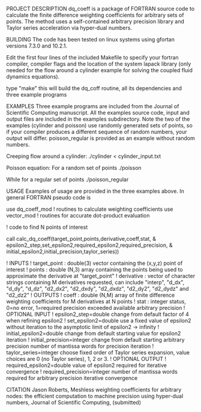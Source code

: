 PROJECT DESCRIPTION
dq_coeff is a package of FORTRAN source code to calculate the finite difference weighting coefficients for arbitrary sets of points.  The method uses a self-contained arbitrary precision library and Taylor series acceleration via hyper-dual numbers.  

BUILDING
The code has been tested on linux systems using gfortan versions 7.3.0 and 10.2.1.

Edit the first four lines of the included Makefile to specify your fortran compiler, compiler flags and the location of the system lapack library (only needed for the flow around a cylinder example for solving the coupled fluid dynamics equations).

type "make" this will build the dq_coff routine, all its dependencies and three example programs

EXAMPLES
Three example programs are included from the Journal of Scientific Computing manuscript.  All the examples source code, input and output files are included in the examples subdirectory.  Note the two of the examples (cylinder and poisson) use randomly generated sets of points, so if your compiler produces a different sequence of random numbers, your output will differ.  poisson_regular is provided as an example without random numbers.

Creeping flow around a cylinder: 
./cylinder < cylinder_input.txt 

Poisson equation:
For a random set of points
./poisson  

While for a regular set of points
./poisson_regular

USAGE
Examples of usage are provided in the three examples above.  In general FORTRAN pseudo code is

use dq_coeff_mod ! routines to calculate weighting coefficients
use vector_mod   ! routines for accurate dot-product evaluation

! code to find N points of interest

call calc_dq_coeff(target_point,points,derivative,coeff,stat, &
    epsilon2_step,set_epsilon2,required_epsilon2,required_precision, &
    initial_epsilon2,initial_precision,taylor_series))

! INPUTS
! target_point : double(3) vector containing the (x,y,z) point of interest
! points : double (N,3) array containing the points being used to approximate the derivative at "target_point"
! derivative : vector of character strings containing M derivatives requested, can include "interp", "d_dx", "d_dy", "d_dz", "d2_dx2", "d2_dxdy", "d2_dxdz", "d2_dy2", "d2_dydz" and "d2_dz2"
! OUTPUTS
! coeff : double (N,M) array of finite difference weighting coefficients for M derivatives at N points
! stat : integer status, 0=no error, 1=required precision exceeded available arbitrary precision
! OPTIONAL INPUT
! epsilon2_step=double change from default factor of 4 when refining epsilon2
! set_epsilon2=double use a fixed value of epsilon2 without iteration to the asymptotic limit of epsilon2 -> infinity
! initial_epsilon2=double change from default starting value for epsilon2 iteration
! initial_precision=integer change from default starting arbitrary precision number of mantissa words for precision iteration
! taylor_series=integer choose fixed order of Taylor series expansion, value choices are 0 (no Taylor series), 1, 2 or 3.
! OPTIONAL OUTPUT
! required_epsilon2=double value of epsilon2 required for iterative convergence
! required_precision=integer number of mantissa words required for arbitrary precision iterative convergence

CITATION
Jason Roberts, Meshless weighting coefficients for arbitrary nodes: the efficient computation to machine precision using hyper-dual numbers, Journal of Scientific Computing, (submitted)

